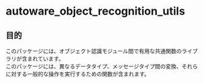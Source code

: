 # autoware_object_recognition_utils

## 目的

このパッケージには、オブジェクト認識モジュール間で有用な共通関数のライブラリが含まれています。  
このパッケージには、異なるデータタイプ、メッセージタイプ間の変換、それらに対する一般的な操作を実行するための関数が含まれます。

